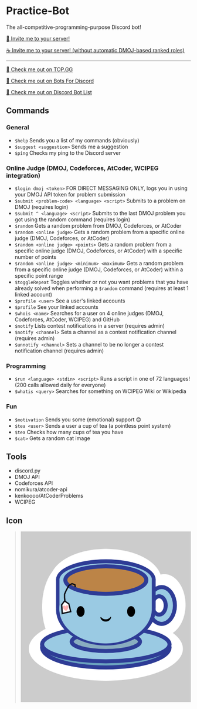 # Practice-Bot
The all-competitive-programming-purpose Discord bot!

[🍵 Invite me to your server!](https://discordapp.com/api/oauth2/authorize?client_id=691416325557452861&permissions=268470272&scope=bot)

[☕ Invite me to your server! (without automatic DMOJ-based ranked roles)](https://discordapp.com/api/oauth2/authorize?client_id=691416325557452861&permissions=34816&scope=bot)

---

[👀 Check me out on TOP.GG](https://top.gg/bot/691416325557452861)

[👀 Check me out on Bots For Discord](https://botsfordiscord.com/bot/691416325557452861)

[👀 Check me out on Discord Bot List](https://discordbotlist.com/bots/691416325557452861/)

## Commands
### General
 - `$help` Sends you a list of my commands (obviously)
 - `$suggest <suggestion>` Sends me a suggestion
 - `$ping` Checks my ping to the Discord server
### Online Judge (DMOJ, Codeforces, AtCoder, WCIPEG integration)
 - `$login dmoj <token>` FOR DIRECT MESSAGING ONLY, logs you in using your DMOJ API token for problem submission
 - `$submit <problem-code> <language> <script>` Submits to a problem on DMOJ (requires login)
 - `$submit ^ <language> <script>` Submits to the last DMOJ problem you got using the random command (requires login)
 - `$random` Gets a random problem from DMOJ, Codeforces, or AtCoder
 - `$random <online judge>` Gets a random problem from a specific online judge (DMOJ, Codeforces, or AtCoder)
 - `$random <online judge> <points>` Gets a random problem from a specific online judge (DMOJ, Codeforces, or AtCoder) with a specific number of points
 - `$random <online judge> <minimum> <maximum>` Gets a random problem from a specific online judge (DMOJ, Codeforces, or AtCoder) within a specific point range
 - `$toggleRepeat` Toggles whether or not you want problems that you have already solved when performing a `$random` command (requires at least 1 linked account)
 - `$profile <user>` See a user's linked accounts
 - `$profile` See your linked accounts
 - `$whois <name>` Searches for a user on 4 online judges (DMOJ, Codeforces, AtCoder, WCIPEG) and GitHub
 - `$notify` Lists contest notifications in a server (requires admin)
 - `$notify <channel>` Sets a channel as a contest notification channel (requires admin)
 - `$unnotify <channel>` Sets a channel to be no longer a contest notification channel (requires admin)
 ### Programming
 - `$run <language> <stdin> <script>` Runs a script in one of 72 languages! (200 calls allowed daily for everyone)
 - `$whatis <query>` Searches for something on WCIPEG Wiki or Wikipedia
 ### Fun
 - `$motivation` Sends you some (emotional) support 😊
 - `$tea <user>` Sends a user a cup of tea (a pointless point system)
 - `$tea` Checks how many cups of tea you have
 - `$cat>` Gets a random cat image
  
## Tools
 - discord.py
 - DMOJ API
 - Codeforces API
 - nomikura/atcoder-api
 - kenkoooo/AtCoderProblems
 - WCIPEG

## Icon
> ![](tea_icon.png)
